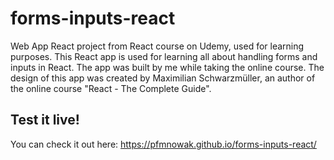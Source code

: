 # forms-inputs-react

Web App React project from React course on Udemy, used for learning purposes.
This React app is used for learning all about handling forms and inputs in React.
The app was built by me while taking the online course.
The design of this app was created by Maximilian Schwarzmüller, an author of the online course "React - The Complete Guide".

## Test it live!

You can check it out here:
https://pfmnowak.github.io/forms-inputs-react/

